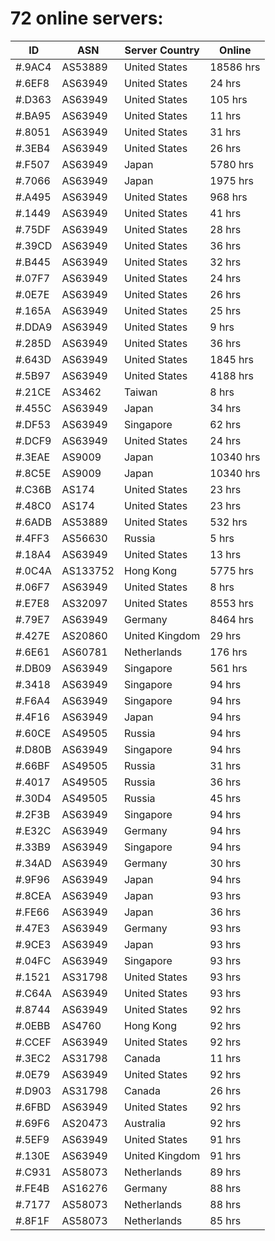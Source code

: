 # 72 online servers:

| ID | ASN | Server Country | Online |
| ------ | ------ | ------ | ------ |
| #.9AC4 | AS53889 | United States | 18586 hrs |
| #.6EF8 | AS63949 | United States | 24 hrs |
| #.D363 | AS63949 | United States | 105 hrs |
| #.BA95 | AS63949 | United States | 11 hrs |
| #.8051 | AS63949 | United States | 31 hrs |
| #.3EB4 | AS63949 | United States | 26 hrs |
| #.F507 | AS63949 | Japan | 5780 hrs |
| #.7066 | AS63949 | Japan | 1975 hrs |
| #.A495 | AS63949 | United States | 968 hrs |
| #.1449 | AS63949 | United States | 41 hrs |
| #.75DF | AS63949 | United States | 28 hrs |
| #.39CD | AS63949 | United States | 36 hrs |
| #.B445 | AS63949 | United States | 32 hrs |
| #.07F7 | AS63949 | United States | 24 hrs |
| #.0E7E | AS63949 | United States | 26 hrs |
| #.165A | AS63949 | United States | 25 hrs |
| #.DDA9 | AS63949 | United States | 9 hrs |
| #.285D | AS63949 | United States | 36 hrs |
| #.643D | AS63949 | United States | 1845 hrs |
| #.5B97 | AS63949 | United States | 4188 hrs |
| #.21CE | AS3462 | Taiwan | 8 hrs |
| #.455C | AS63949 | Japan | 34 hrs |
| #.DF53 | AS63949 | Singapore | 62 hrs |
| #.DCF9 | AS63949 | United States | 24 hrs |
| #.3EAE | AS9009 | Japan | 10340 hrs |
| #.8C5E | AS9009 | Japan | 10340 hrs |
| #.C36B | AS174 | United States | 23 hrs |
| #.48C0 | AS174 | United States | 23 hrs |
| #.6ADB | AS53889 | United States | 532 hrs |
| #.4FF3 | AS56630 | Russia | 5 hrs |
| #.18A4 | AS63949 | United States | 13 hrs |
| #.0C4A | AS133752 | Hong Kong | 5775 hrs |
| #.06F7 | AS63949 | United States | 8 hrs |
| #.E7E8 | AS32097 | United States | 8553 hrs |
| #.79E7 | AS63949 | Germany | 8464 hrs |
| #.427E | AS20860 | United Kingdom | 29 hrs |
| #.6E61 | AS60781 | Netherlands | 176 hrs |
| #.DB09 | AS63949 | Singapore | 561 hrs |
| #.3418 | AS63949 | Singapore | 94 hrs |
| #.F6A4 | AS63949 | Singapore | 94 hrs |
| #.4F16 | AS63949 | Japan | 94 hrs |
| #.60CE | AS49505 | Russia | 94 hrs |
| #.D80B | AS63949 | Singapore | 94 hrs |
| #.66BF | AS49505 | Russia | 31 hrs |
| #.4017 | AS49505 | Russia | 36 hrs |
| #.30D4 | AS49505 | Russia | 45 hrs |
| #.2F3B | AS63949 | Singapore | 94 hrs |
| #.E32C | AS63949 | Germany | 94 hrs |
| #.33B9 | AS63949 | Singapore | 94 hrs |
| #.34AD | AS63949 | Germany | 30 hrs |
| #.9F96 | AS63949 | Japan | 94 hrs |
| #.8CEA | AS63949 | Japan | 93 hrs |
| #.FE66 | AS63949 | Japan | 36 hrs |
| #.47E3 | AS63949 | Germany | 93 hrs |
| #.9CE3 | AS63949 | Japan | 93 hrs |
| #.04FC | AS63949 | Singapore | 93 hrs |
| #.1521 | AS31798 | United States | 93 hrs |
| #.C64A | AS63949 | United States | 93 hrs |
| #.8744 | AS63949 | United States | 92 hrs |
| #.0EBB | AS4760 | Hong Kong | 92 hrs |
| #.CCEF | AS63949 | United States | 92 hrs |
| #.3EC2 | AS31798 | Canada | 11 hrs |
| #.0E79 | AS63949 | United States | 92 hrs |
| #.D903 | AS31798 | Canada | 26 hrs |
| #.6FBD | AS63949 | United States | 92 hrs |
| #.69F6 | AS20473 | Australia | 92 hrs |
| #.5EF9 | AS63949 | United States | 91 hrs |
| #.130E | AS63949 | United Kingdom | 91 hrs |
| #.C931 | AS58073 | Netherlands | 89 hrs |
| #.FE4B | AS16276 | Germany | 88 hrs |
| #.7177 | AS58073 | Netherlands | 88 hrs |
| #.8F1F | AS58073 | Netherlands | 85 hrs |


